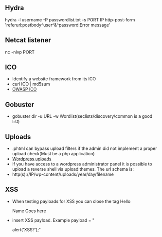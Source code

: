 ## Hydra
  hydra -l username -P passwordlist.txt -s PORT IP http-post-form 'referurl:postbody^user^&^password:Error message'

## Netcat listener
  nc -nlvp PORT
  

## ICO
  * Identify a website framework from its ICO
  * curl ICO | md5sum
  * [OWASP ICO](https://wiki.owasp.org/index.php/OWASP_favicon_database)


## Gobuster
  * gobuster dir -u URL -w Wordlist(seclists/discovery/common is a good list) 

## Uploads
  * .phtml can bypass upload filters if the admin did not implement a proper upload check(Must be a php application)
  * [Wordpress uploads](https://www.hacknos.com/wordpress-shell-upload/)
  * If you have access to a wordpress administrator panel it is possible to upload a reverse shell via upload themes. The url schema is:
  * http(s)://IP/wp-content/uploads/year/day/filename

## XSS
* When testing payloads for XSS you can close the tag Hello <p div="name-return">Name Goes here</p>
* <p div="name-return"> </p>insert XSS payload. Example payload = "</p><cript>alert('XSS?');</cript>"
